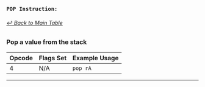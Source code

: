 ### `POP Instruction:`
###### [↩ Back to Main Table](../README.md)
### Pop a value from the stack
|  Opcode  | Flags Set                 | Example Usage           |
|--------- |---------------------------|-------------------------|
|   4      | N/A                       |    `pop rA` |
---